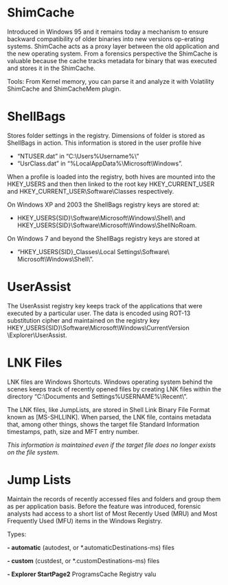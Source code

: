 # ShimCache
Introduced in Windows 95 and it remains today a mechanism to ensure backward compatibility of older
binaries into new versions op-erating systems. ShimCache acts as a proxy layer between the old application and the new operating system. 
From a forensics perspective the ShimCache is valuable because the cache tracks metadata for binary  that was executed and stores it 
in the ShimCache.

Tools: From Kernel memory, you can parse it and analyze it with Volatility ShimCache and ShimCacheMem plugin. 

# ShellBags
Stores folder settings in the registry. Dimensions of folder is stored as ShellBags in action. 
This information is stored in the user profile hive 
- “NTUSER.dat” in “C:\Users\%Username%\” 
- “UsrClass.dat” in “%LocalAppData%\Microsoft\Windows”. 

When a profile is loaded into the registry, both hives are mounted into the HKEY_USERS and 
then then linked to the root key HKEY_CURRENT_USER and HKEY_CURRENT_USER\Software\Classes respectively.

On Windows XP and 2003 the ShellBags registry keys are stored at: 
- HKEY_USERS\{SID}\Software\​Microsoft\Windows\Shell\ and HKEY_USERS\{SID}\Software\​Microsoft\Windows\ShellNoRoam\.  

On Windows 7 and beyond the ShellBags registry keys are stored at 
- “HKEY_USERS\{SID}_Classes\​Local Settings\Software\​Microsoft\Windows\Shell\”.

# UserAssist
The UserAssist registry key keeps track of the applications that were executed by a particular user. The data is encoded using ROT-13 substitution cipher and maintained on the registry key HKEY_USERS\{SID}\Software\​Microsoft\Windows\CurrentVersion​\Explorer\UserAssist.

# LNK Files
LNK files are Windows Shortcuts. Windows operating system behind the scenes keeps track of recently opened files by creating LNK files within the directory “C:\Documents and Settings\%USERNAME%\Recent\”.

The LNK files, like JumpLists, are stored in Shell Link Binary File Format known as [MS-SHLLINK]. When parsed, the LNK file, contains metadata that, among other things, shows the target file Standard Information timestamps, path, size and MFT entry number. 

*This information is maintained even if the target file does no longer exists on the file system.*

# Jump Lists
Maintain the records of recently accessed files and folders and group them as per application basis. Before the feature was introduced, forensic analysts had access to a short list of Most Recently Used (MRU) and Most Frequently Used (MFU) items in the Windows Registry.

Types:

**- automatic** (autodest, or *.automaticDestinations-ms) files

**- custom** (custdest, or *.customDestinations-ms) files

**- Explorer StartPage2** ProgramsCache Registry valu

